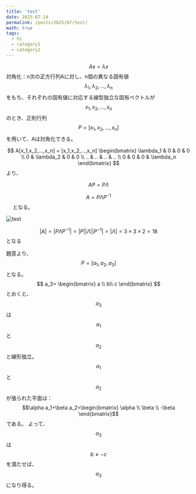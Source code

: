 ```yaml
---
title: 'test'
date: 2025-07-24
permalink: /posts/2025/07/test/
math: true
tags:
  - hi
  - category1
  - category2
---
```

	
$$
Ax=\lambda x
$$
対角化：n次の正方行列Aに対し、n個の異なる固有値$$\lambda_1,\lambda_2,..., \lambda_n$$をもち、それぞれの固有値に対応する線型独立な固有ベクトルが$$x_1, x_2, ..., x_n$$のとき、正則行列$$P=[x_1,x_2,...,x_n]$$を用いて、Aは対角化できる。

$$
A[x_1,x_2,...,x_n] = [x_1,x_2,...,x_n] \begin{bmatrix} \lambda_1 & 0 & 0 & 0 \\ 0 & \lambda_2 & 0 & 0 \\ .. & .. & .. & .. \\ 0 & 0 & 0 & \lambda_n \end{bmatrix}
$$
より、

$$
AP=P\Lambda
$$

$$
A=P\Lambda P^{-1}
$$　
となる。

![test]( {{site.baseurl}}/images/avatar.jpg)

$$
|A|=|P\Lambda P^{-1}|=|P||\Lambda||P^{-1}|=|\Lambda|=3\times3\times2=18
$$となる

題意より、$$P=[a_1,a_2,a_3]$$となる。
$$
a_3= \begin{bmatrix} a \\ b\\ c \end{bmatrix}
$$とおくと、$$a_3$$は$$a_1$$と$$a_2$$と線形独立。
$$a_1$$と$$a_2$$が張られた平面は：
$$\alpha a_1+\beta a_2=\begin{bmatrix} \alpha \\ \beta \\ -\beta \end{bmatrix}$$である。
よって、
$$a_3$$は $$b\neq -c$$ を満たせば、$$a_3$$になり得る。








